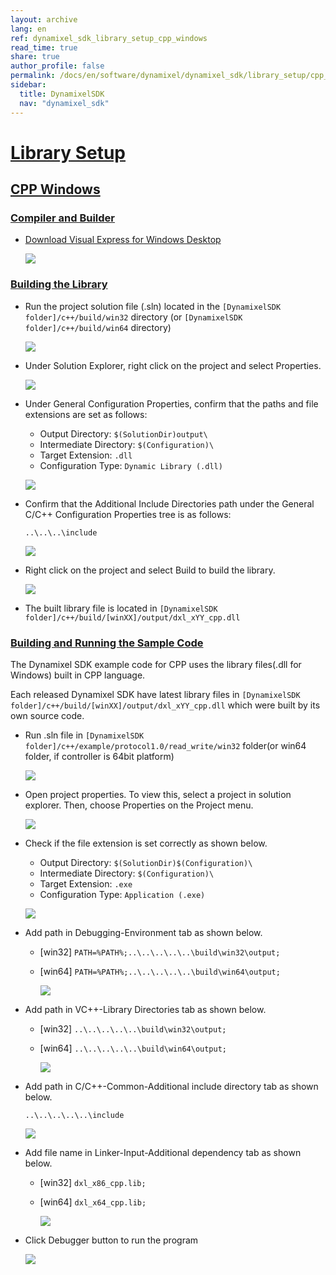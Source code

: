 ```yaml
---
layout: archive
lang: en
ref: dynamixel_sdk_library_setup_cpp_windows
read_time: true
share: true
author_profile: false
permalink: /docs/en/software/dynamixel/dynamixel_sdk/library_setup/cpp_windows/
sidebar:
  title: DynamixelSDK
  nav: "dynamixel_sdk"
---
```


<div style="counter-reset: h2 3"></div>
<div style="counter-reset: h1 2"></div>

# [Library Setup](#library-setup)

## [CPP Windows](#cpp-windows)

### [Compiler and Builder](#compiler-and-builder)

* [Download Visual Express for Windows Desktop](https://www.visualstudio.com/en-us/products/visual-studio-express-vs.aspx)

  ![](/assets/images/sw/sdk/dynamixel_sdk/library_setup/cpp/vs.png)

### [Building the Library](#building-the-library)

* Run the project solution file (.sln) located in the `[DynamixelSDK folder]/c++/build/win32` directory (or `[DynamixelSDK folder]/c++/build/win64` directory)

  ![](/assets/images/sw/sdk/dynamixel_sdk/library_setup/cpp/windows/library_file/1.png)

* Under Solution Explorer, right click on the project and select Properties.

  ![](/assets/images/sw/sdk/dynamixel_sdk/library_setup/cpp/windows/library_file/2.png)

* Under General Configuration Properties, confirm that the paths and file extensions are set as follows:

  * Output Directory: `$(SolutionDir)output\`
  * Intermediate Directory: `$(Configuration)\`
  * Target Extension: `.dll`
  * Configuration Type: `Dynamic Library (.dll)`

  ![](/assets/images/sw/sdk/dynamixel_sdk/library_setup/cpp/windows/library_file/3.png)

* Confirm that the Additional Include Directories path under the General C/C++ Configuration Properties tree is as follows:

  `..\..\..\include`

  ![](/assets/images/sw/sdk/dynamixel_sdk/library_setup/cpp/windows/library_file/4.png)

* Right click on the project and select Build to build the library.

  ![](/assets/images/sw/sdk/dynamixel_sdk/library_setup/cpp/windows/library_file/5.png)

* The built library file is located in `[DynamixelSDK folder]/c++/build/[winXX]/output/dxl_xYY_cpp.dll`


### [Building and Running the Sample Code](#building-and-running-the-sample-code)

The Dynamixel SDK example code for CPP uses the library files(.dll for Windows) built in CPP language.

Each released Dynamixel SDK have latest library files in `[DynamixelSDK folder]/c++/build/[winXX]/output/dxl_xYY_cpp.dll` which were built by its own source code. 

* Run .sln file in `[DynamixelSDK folder]/c++/example/protocol1.0/read_write/win32` folder(or win64 folder, if controller is 64bit platform)

  ![](/assets/images/sw/sdk/dynamixel_sdk/library_setup/cpp/windows/sample_code/1.png)

* Open project properties. To view this, select a project in solution explorer. Then, choose Properties on the Project menu.

  ![](/assets/images/sw/sdk/dynamixel_sdk/library_setup/cpp/windows/sample_code/2.png)

* Check if the file extension is set correctly as shown below.

  * Output Directory: `$(SolutionDir)$(Configuration)\`
  * Intermediate Directory: `$(Configuration)\`
  * Target Extension: `.exe`
  * Configuration Type: `Application (.exe)`

  ![](/assets/images/sw/sdk/dynamixel_sdk/library_setup/cpp/windows/sample_code/3.png)

* Add path in Debugging-Environment tab as shown below.

  - [win32] `PATH=%PATH%;..\..\..\..\..\build\win32\output;`
  - [win64] `PATH=%PATH%;..\..\..\..\..\build\win64\output;`

    ![](/assets/images/sw/sdk/dynamixel_sdk/library_setup/cpp/windows/sample_code/4.png)

* Add path in VC++-Library Directories tab as shown below.

  - [win32] `..\..\..\..\..\build\win32\output;`
  - [win64] `..\..\..\..\..\build\win64\output;`

    ![](/assets/images/sw/sdk/dynamixel_sdk/library_setup/cpp/windows/sample_code/5.png)

* Add path in C/C++-Common-Additional include directory tab as shown below.

  `..\..\..\..\..\include`

  ![](/assets/images/sw/sdk/dynamixel_sdk/library_setup/cpp/windows/sample_code/6.png)

* Add file name in Linker-Input-Additional dependency tab as shown below.

  - [win32] `dxl_x86_cpp.lib;`
  - [win64] `dxl_x64_cpp.lib;`

    ![](/assets/images/sw/sdk/dynamixel_sdk/library_setup/cpp/windows/sample_code/7.png)

* Click Debugger button to run the program

  ![](/assets/images/sw/sdk/dynamixel_sdk/library_setup/cpp/windows/sample_code/8.png)
